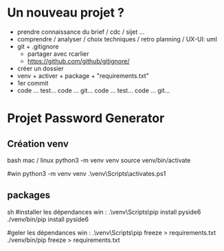 # Un nouveau projet ?
- prendre connaissance du brief / cdc / sijet ...
- comprendre / analyser / choix techniques / retro planning / UX-UI: uml
- git + .gitignore
    - partager avec rcarlier
    - https://github.com/github/gitignore/
- créer un dossier
- venv + activer + package + "requirements.txt"
- 1er commit
- code ... test... code ... git... code ... test... code ... git... 


# Projet Password Generator

## Création venv
bash
mac / linux
python3 -m venv venv
source venv/bin/activate

#win python3 -m venv venv
.\venv\Scripts\activates.ps1
## packages
sh
#installer les dépendances
win : .\venv\Scripts\pip install pyside6
./venv/bin/pip install pyside6

#geler les dépendances
win : .\venv\Scripts\pip freeze > requirements.txt
./venv/bin/pip freeze > requirements.txt 